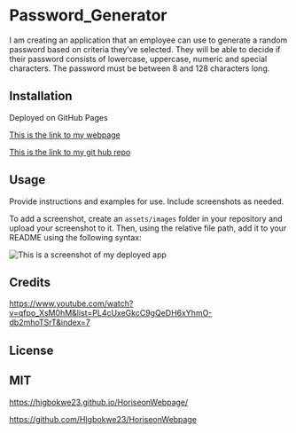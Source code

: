 # Password_Generator
I am creating an application that an employee can use to generate a random password based on criteria they’ve selected. They will be able to decide if their password consists of lowercase, uppercase, numeric and special characters. The password must be between 8 and 128 characters long.  


## Installation

Deployed on GitHub Pages

[This is the link to my webpage](https://higbokwe23.github.io/HoriseonWebpage/)

[This is the link to my git hub repo](https://github.com/HIgbokwe23/HoriseonWebpage)

## Usage

Provide instructions and examples for use. Include screenshots as needed.

To add a screenshot, create an `assets/images` folder in your repository and upload your screenshot to it. Then, using the relative file path, add it to your README using the following syntax:

![This is a screenshot of my deployed app](./assets/images/Horiseonpage.png)

## Credits

https://www.youtube.com/watch?v=qfpo_XsM0hM&list=PL4cUxeGkcC9gQeDH6xYhmO-db2mhoTSrT&index=7

## License

MIT
---


https://higbokwe23.github.io/HoriseonWebpage/


https://github.com/HIgbokwe23/HoriseonWebpage
